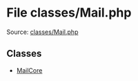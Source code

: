 File classes/Mail.php
=========

Source: [classes/Mail.php](https://github.com/PrestaShop/PrestaShop/blob/1.6.0.8/classes/Mail.php)


Classes
-------

* [MailCore](class.MailCore.md)

